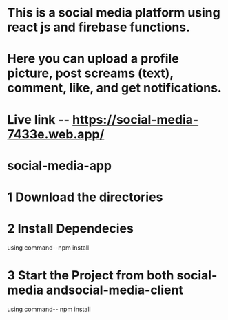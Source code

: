 # This is a social media platform using react js and firebase functions.
# Here you can upload a profile picture, post screams (text), comment, like, and get notifications.

# Live link -- https://social-media-7433e.web.app/

# social-media-app

# 1 Download the directories

# 2 Install  Dependecies

using command--npm install

# 3 Start the Project from both social-media andsocial-media-client

using command-- npm install
